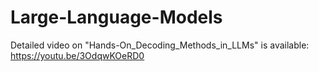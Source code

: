 # Large-Language-Models

Detailed video on "Hands-On_Decoding_Methods_in_LLMs" is available: https://youtu.be/3OdqwKOeRD0
